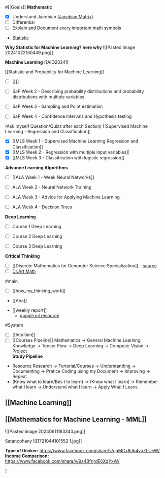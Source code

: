  
#[[Goals]]
**Mathematic**
- [x] Understand Jacobian ([Jacobian Matrix](https://youtu.be/QexBVGVM690?si=n0aBabBOMdvkmo27))
- [ ] Differential
- [ ] Explain and Document every important math symbols
- [Statistic](https://youtu.be/LgLgexX7iTs?si=FCvX848ozl-hM6P3)

**Why Statistic for Machine Learning? here why**
![[Pasted image 20241022160449.png]]


**Machine Learning**
[[AIO2024]]

[[Statistic and Probability for Machine Learning]]
- [ ] [[]]
- [ ] SaP Week 2 - Describing probability distributions and probability distributions with multiple variables
- [ ] SaP Week 3 - Sampling and Point estimation 
- [ ] SaP Week 4 - Confidence Intervals and Hypothesis testing


(Ask myself Question/Quizz after each Section)
[[Supervised Machine Learning - Regression and Classification]]
- [x] [[MLS Week 1 - Supervised Machine Learning Regression and Classification]]
- [x] [[MLS Week 2 - Regression with multiple input variables]]
- [x] [[MLS Week 3 - Classification with logistic regression]]

**Advance Learning Algorithms**
- [ ] [[ALA Week 1 - Week Neural Networks]]
- [ ] ALA Week 2 - Neural Network Training
- [ ] ALA Week 3 - Advice for Applying Machine Learning
- [ ] ALA Week 4 - Decision Trees


**Deep Learning**
- [ ] Course 1 Deep Learning
- [ ] Course 2 Deep Learning
- [ ] Course 3 Deep Learning


**Critical Thinking**
- [ ] [[Discrete Mathematics for Computer Science Specialization]] - [source](https://youtu.be/i8sphCg1yTs?si=d3uwJBPkiRNVRBqh) 
- [ ] [Dr.Art Math](https://www.dr-aart.nl/Fractions-menu.html)

#main
- [ ] [[how_my_thinking_work]]
- [[Aha]]
+ [[weekly report]]
	+ [google ml resource](https://developers.google.com/machine-learning/glossary#l1-loss)



#System
- [ ] [[Intuition]]
- [ ] [[Courses Pipeline]]
	Mathematics -> General Machine Learning Knowledge -> Tensor Flow -> Deep Learning -> Computer Vision -> Project  
**Study Pipeline**
+ Resource Research -> Turtorial/Courses -> Understanding -> Documenting -> Pratice Coding using my Document -> Improving -> Repeat
+ (Know what to learn/Bes t to learn) -> (Know what I learn) -> Remember what I learn -> Understand what I learn -> Apply What I Learn.  


## [[Machine Learning]]

## [[Mathematics for Machine Learning - MML]]


![[Pasted image 20240611193343.png]]

Satanophany
![[1721044101552 1.jpg]]

**Type of thinker:** https://www.facebook.com/share/v/ugMCx8db4voZLUeW/
**Income Comparison:** https://www.facebook.com/share/v/9s4BfrjrdE6XqYxW/


]

